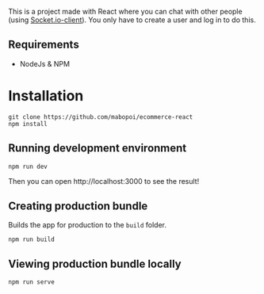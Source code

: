 This is a project made with React where you can chat with other people (using [Socket.io-client](https://socket.io/docs/v3/client-api/index.html)).
You only have to create a user and log in to do this.

## Requirements

- NodeJs & NPM

# Installation

    git clone https://github.com/mabopoi/ecommerce-react
    npm install

## Running development environment

    npm run dev

Then you can open http://localhost:3000 to see the result!

## Creating production bundle

Builds the app for production to the `build` folder.

    npm run build

## Viewing production bundle locally

    npm run serve
